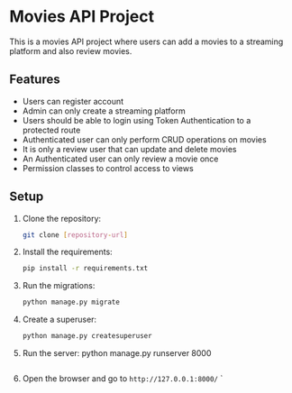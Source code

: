 # Movies API Project

This is a movies API project where users can add a movies to a streaming platform and also review movies.

## Features

- Users can register account
- Admin can only create a streaming platform
- Users should be able to login using Token Authentication to a protected route
- Authenticated user can only perform CRUD operations on movies
- It is only a review user that can update and delete movies
- An Authenticated user can only review a movie once
- Permission classes to control access to views

## Setup

1. Clone the repository:
    ```bash
    git clone [repository-url]
    ```
2. Install the requirements:
    ```bash
    pip install -r requirements.txt
    ```

4. Run the migrations:
    ```bash
    python manage.py migrate
    ```

5. Create a superuser:
    ```bash
    python manage.py createsuperuser
    ```

6. Run the server:
    python manage.py runserver 8000
    ```

7. Open the browser and go to `http://127.0.0.1:8000/`
`
